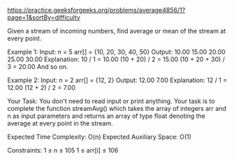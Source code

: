 https://practice.geeksforgeeks.org/problems/average4856/1?page=1&sortBy=difficulty

Given a stream of incoming numbers, find average or mean of the stream at every point. 

Example 1:
Input:
n = 5
arr[] = {10, 20, 30, 40, 50}
Output: 10.00 15.00 20.00 25.00 30.00 
Explanation: 
10 / 1 = 10.00
(10 + 20) / 2 = 15.00
(10 + 20 + 30) / 3 = 20.00
And so on.
 

Example 2:
Input:
n = 2
arr[] = {12, 2}
Output: 12.00 7.00 
Explanation: 
12 / 1 = 12.00
(12 + 2) / 2 = 7.00
 

Your Task:
You don't need to read input or print anything. Your task is to complete the function streamAvg() which takes the array of integers arr and n as input parameters and returns an array of type float denoting the average at every point in the stream. 

 

Expected Time Complexity: O(n)
Expected Auxiliary Space: O(1)

 

Constraints:
1 ≤ n ≤ 105
1 ≤ arr[i] ≤ 106

